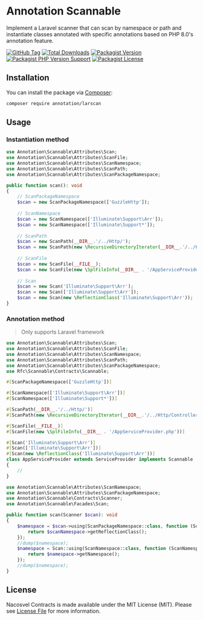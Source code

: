 # Annotation Scannable

Implement a Laravel scanner that can scan by namespace or path and instantiate classes annotated with specific annotations based on PHP 8.0's annotation feature.

[![GitHub Tag](https://img.shields.io/github/v/tag/dependencies-packagist/annotation-larscan)](https://github.com/dependencies-packagist/annotation-larscan/tags)
[![Total Downloads](https://img.shields.io/packagist/dt/annotation/larscan?style=flat-square)](https://packagist.org/packages/annotation/larscan)
[![Packagist Version](https://img.shields.io/packagist/v/annotation/larscan)](https://packagist.org/packages/annotation/larscan)
[![Packagist PHP Version Support](https://img.shields.io/packagist/php-v/annotation/larscan)](https://github.com/dependencies-packagist/annotation-larscan)
[![Packagist License](https://img.shields.io/github/license/dependencies-packagist/annotation-larscan)](https://github.com/dependencies-packagist/annotation-larscan)

## Installation

You can install the package via [Composer](https://getcomposer.org/):

```bash
composer require annotation/larscan
```

## Usage

### Instantiation method

```php
use Annotation\Scannable\Attributes\Scan;
use Annotation\Scannable\Attributes\ScanFile;
use Annotation\Scannable\Attributes\ScanNamespace;
use Annotation\Scannable\Attributes\ScanPath;
use Annotation\Scannable\Attributes\ScanPackageNamespace;

public function scan(): void
{
    // ScanPackageNamespace
    $scan = new ScanPackageNamespace(['GuzzleHttp']);
    
    // ScanNamespace
    $scan = new ScanNamespace(['Illuminate\Support\Arr']);
    $scan = new ScanNamespace(['Illuminate\Support*']);
    
    // ScanPath
    $scan = new ScanPath(__DIR__.'/../Http/');
    $scan = new ScanPath(new \RecursiveDirectoryIterator(__DIR__.'/../Http/Controllers'));
    
    // ScanFile
    $scan = new ScanFile(__FILE__);
    $scan = new ScanFile(new \SplFileInfo(__DIR__ . '/AppServiceProvider.php'));
    
    // Scan
    $scan = new Scan('Illuminate\Support\Arr');
    $scan = new Scan(['Illuminate\Support\Arr']);
    $scan = new Scan(new \ReflectionClass('Illuminate\Support\Arr'));
}
```

### Annotation method

> Only supports Laravel framework

```php
use Annotation\Scannable\Attributes\Scan;
use Annotation\Scannable\Attributes\ScanFile;
use Annotation\Scannable\Attributes\ScanNamespace;
use Annotation\Scannable\Attributes\ScanPath;
use Annotation\Scannable\Attributes\ScanPackageNamespace;
use Rfc\Scannable\Contracts\Scannable;

#[ScanPackageNamespace(['GuzzleHttp'])]

#[ScanNamespace(['Illuminate\Support\Arr'])]
#[ScanNamespace(['Illuminate\Support*'])]

#[ScanPath(__DIR__.'/../Http/')]
#[ScanPath(new \RecursiveDirectoryIterator(__DIR__.'/../Http/Controllers'))]

#[ScanFile(__FILE__)]
#[ScanFile(new \SplFileInfo(__DIR__ . '/AppServiceProvider.php'))]

#[Scan('Illuminate\Support\Arr')]
#[Scan(['Illuminate\Support\Arr'])]
#[Scan(new \ReflectionClass('Illuminate\Support\Arr'))]
class AppServiceProvider extends ServiceProvider implements Scannable
{
    //
}
```

```php
use Annotation\Scannable\Attributes\ScanNamespace;
use Annotation\Scannable\Attributes\ScanPackageNamespace;
use Annotation\Scannable\Contracts\Scanner;
use Annotation\Scannable\Facades\Scan;

public function scan(Scanner $scan): void
{
    $namespace = $scan->using(ScanPackageNamespace::class, function (ScanPackageNamespace $scanNamespace) {
        return $scanNamespace->getReflectionClass();
    });
    //dump($namespace);
    $namespace = Scan::using(ScanNamespace::class, function (ScanNamespace $namespace) {
        return $namespace->getNamespace();
    });
    //dump($namespace);
}
```

## License

Nacosvel Contracts is made available under the MIT License (MIT). Please see [License File](LICENSE) for more information.
